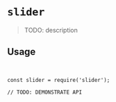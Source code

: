 # `slider`

> TODO: description

## Usage

    
```


const slider = require('slider');

// TODO: DEMONSTRATE API
```

